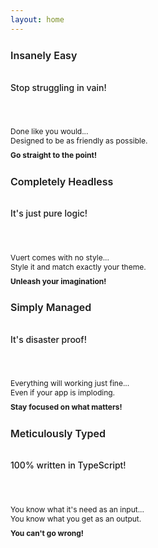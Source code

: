 ```yaml
---
layout: home
---
```


<script setup>
    import VuertHero from "./components/pages/VuertHero.vue";
    import VuertFeatures from "./components/pages/VuertFeatures.vue";
    import VuertFeature from "./components/pages/VuertFeature.vue";
</script>

<VuertHero />
<VuertFeatures :grid="4">
    <VuertFeature icon="🤯">
        <h2 class="title">
            Insanely Easy
        </h2>
        <h4 class="subtitle">
            Stop struggling in vain!
        </h4>
        <p class="details">
            Done like you would...<br />
            Designed to be as friendly as possible.<br />
            <strong>Go straight to the point!</strong>
        </p>
    </VuertFeature>
    <VuertFeature icon="🎨">
        <h2 class="title">
            Completely Headless
        </h2>
        <h4 class="subtitle">
            It's just pure logic!
        </h4>
        <p class="details">
            Vuert comes with no style...<br />
            Style it and match exactly your theme.<br />
            <strong>Unleash your imagination!</strong>
        </p>
    </VuertFeature>
    <VuertFeature icon="🪄">
        <h2 class="title">
            Simply Managed
        </h2>
        <h4 class="subtitle">
            It's disaster proof!
        </h4>
        <p class="details">
            Everything will working just fine...<br />
            Even if your app is imploding.<br />
            <strong>Stay focused on what matters!</strong>
        </p>
    </VuertFeature>
    <VuertFeature icon="💎">
        <h2 class="title">
            Meticulously Typed
        </h2>
        <h4 class="subtitle">
            100% written in TypeScript!
        </h4>
        <p class="details">
            You know what it's need as an input...<br />
            You know what you get as an output.<br />
            <strong>You can't go wrong!</strong>
        </p>
    </VuertFeature>
</VuertFeatures>

<style lang="scss" scoped>
    .title
    {
        font-size: 16px;
        font-weight: 600;
        line-height: 24px;
    }
    .subtitle
    {
        color: var(--vp-c-text-2);
        flex-grow: 1;
        font-size: 14px;
        font-weight: 500;
        line-height: 24px;
        padding-top: 8px;
    }
    .details
    {
        font-size: 12px;
        padding-top: 32px;
        
        & > strong
        {
            display: inline-block;
            margin-top: 8px;
        }
    }
</style>
